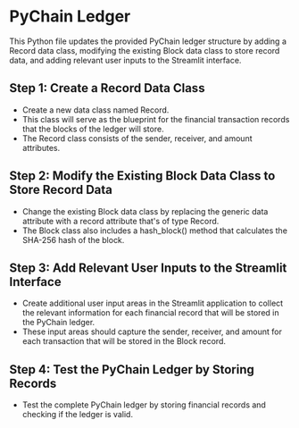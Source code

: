 # PyChain Ledger
This Python file updates the provided PyChain ledger structure by adding a Record data class, modifying the existing Block data class to store record data, and adding relevant user inputs to the Streamlit interface.

## Step 1: Create a Record Data Class
* Create a new data class named Record.
* This class will serve as the blueprint for the financial transaction records that the blocks of the ledger will store.
* The Record class consists of the sender, receiver, and amount attributes.
## Step 2: Modify the Existing Block Data Class to Store Record Data
* Change the existing Block data class by replacing the generic data attribute with a record attribute that's of type Record.
* The Block class also includes a hash_block() method that calculates the SHA-256 hash of the block.
## Step 3: Add Relevant User Inputs to the Streamlit Interface
* Create additional user input areas in the Streamlit application to collect the relevant information for each financial record that will be stored in the PyChain ledger.
* These input areas should capture the sender, receiver, and amount for each transaction that will be stored in the Block record.
## Step 4: Test the PyChain Ledger by Storing Records
* Test the complete PyChain ledger by storing financial records and checking if the ledger is valid.
